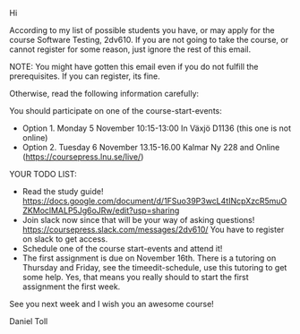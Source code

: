 Hi

According to my list of possible students you have, or may apply for the course Software Testing, 2dv610. If you are not going to take the course, or cannot register for some reason, just ignore the rest of this email.

NOTE: You might have gotten this email even if you do not fulfill the prerequisites. If you can register, its fine.

Otherwise, read the following information carefully:

You should participate on one of the course-start-events:
* Option 1. Monday 5 November 10:15-13:00 In Växjö D1136 (this one is not online)
* Option 2. Tuesday 6 November 13.15-16.00 Kalmar Ny 228 and Online (https://coursepress.lnu.se/live/)

YOUR TODO LIST:
 * Read the study guide! https://docs.google.com/document/d/1FSuo39P3wcL4tINcpXzcR5muOZKMoclMALP5Jg6oJRw/edit?usp=sharing
 * Join slack now since that will be your way of asking questions! https://coursepress.slack.com/messages/2dv610/  You have to register on slack to get access.
 * Schedule one of the course start-events and attend it!  
 * The first assignment is due on November 16th. There is a tutoring on Thursday and Friday, see the timeedit-schedule, use this tutoring to get some help. Yes, that means you really should to start the first assignment the first week.

See you next week and I wish you an awesome course!

Daniel Toll
